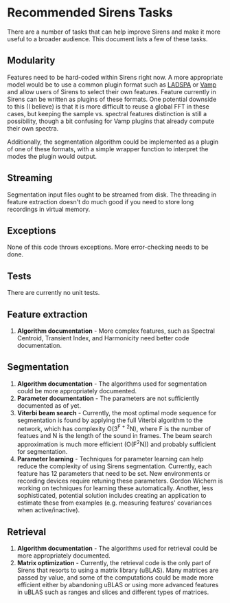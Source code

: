 # Recommended Sirens Tasks
There are a number of tasks that can help improve Sirens and make it more useful to a broader audience. This document lists a few of these tasks.

## Modularity
Features need to be hard-coded within Sirens right now. A more appropriate model would be to use a common plugin format such as [LADSPA](http://www.ladspa.org/) or [Vamp](http://www.vamp-plugins.org/) and allow users of Sirens to select their own features. Feature currently in Sirens can be written as plugins of these formats. One potential downside to this (I believe) is that it is more difficult to reuse a global FFT in these cases, but keeping the sample vs. spectral features distinction is still a possibility, though a bit confusing for Vamp plugins that already compute their own spectra.

Additionally, the segmentation algorithm could be implemented as a plugin of one of these formats, with a simple wrapper function to interpret the modes the plugin would output.

## Streaming
Segmentation input files ought to be streamed from disk. The threading in feature extraction doesn't do much good if you need to store long recordings in virtual memory.

## Exceptions
None of this code throws exceptions. More error-checking needs to be done.

## Tests
There are currently no unit tests. 

## Feature extraction
1. **Algorithm documentation** - More complex features, such as Spectral Centroid, Transient Index, and Harmonicity need better code documentation. 

## Segmentation
1. **Algorithm documentation** - The algorithms used for segmentation could be more appropriately documented.
2. **Parameter documentation** - The parameters are not sufficiently documented as of yet.
3. **Viterbi beam search** - Currently, the most optimal mode sequence for segmentation is found by applying the full Viterbi algorithm to the network, which has complexity O(3<sup>F + 2</sup>N), where F is the number of featues and N is the length of the sound in frames. The beam search approximation is much more efficient (O(F<sup>2</sup>N)) and probably sufficient for segmentation.
4. **Parameter learning** - Techniques for parameter learning can help reduce the complexity of using Sirens segmentation. Currently, each feature has 12 parameters that need to be set. New environments or recording devices require retuning these parameters. Gordon Wichern is working on techniques for learning these automatically. Another, less sophisticated, potential solution includes creating an application to estimate these from examples (e.g. measuring features' covariances when active/inactive).

## Retrieval
1. **Algorithm documentation** - The algorithms used for retrieval could be more appropriately documented.
2. **Matrix optimization** - Currently, the retrieval code is the only part of Sirens that resorts to using a matrix library (uBLAS). Many matrices are passed by value, and some of the computations could be made more efficient either by abandoning uBLAS or using more advanced features in uBLAS such as ranges and slices and different types of matrices. 
